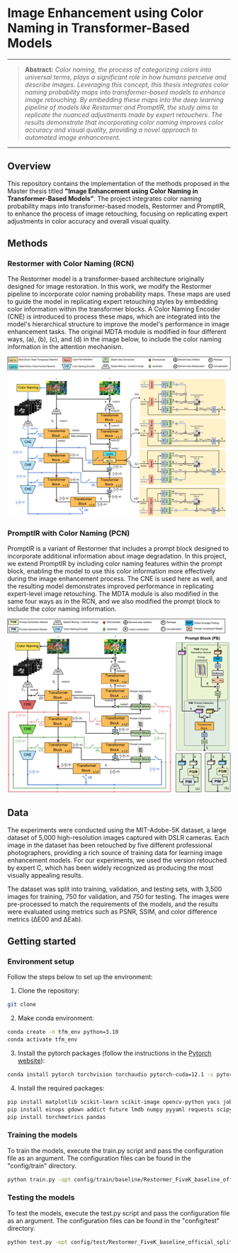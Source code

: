 # Image Enhancement using Color Naming in Transformer-Based Models

<hr />

> **Abstract:** *Color naming, the process of categorizing colors into 
> universal terms, plays a significant role in how humans perceive and 
> describe images. Leveraging this concept, this thesis integrates color 
> naming probability maps into transformer-based models to enhance image 
> retouching. By embedding these maps into the deep learning pipeline of 
> models like Restormer and PromptIR, the study aims to replicate the 
> nuanced adjustments made by expert retouchers. The results demonstrate 
> that incorporating color naming improves color accuracy and visual 
> quality, providing a novel approach to automated image enhancement.* 
<hr />

## Overview

This repository contains the implementation of the methods proposed 
in the Master thesis titled **"Image Enhancement using Color Naming in 
Transformer-Based Models"**. The project integrates color naming 
probability maps into transformer-based models, Restormer and PromptIR,
to enhance the process of image retouching, focusing on replicating 
expert adjustments in color accuracy and overall visual quality.

## Methods 

### Restormer with Color Naming (RCN)

The Restormer model is a transformer-based architecture originally 
designed for image restoration. In this work, we modify the Restormer 
pipeline to incorporate color naming probability maps. These maps are 
used to guide the model in replicating expert retouching styles by 
embedding color information within the transformer blocks. A Color 
Naming Encoder (CNE) is introduced to process these maps, which are 
integrated into the model's hierarchical structure to improve the 
model's performance in image enhancement tasks. The original MDTA module
is modified in four different ways, (a), (b), (c), and (d) in the 
image below, to include the color naming information in the attention
mechanism.

![RCN Model](./images/restormer-cn.png)

### PromptIR with Color Naming (PCN)

PromptIR is a variant of Restormer that includes a prompt block 
designed to incorporate additional information about image degradation.
In this project, we extend PromptIR by including color naming 
features within the prompt block, enabling the model to use this color 
information more effectively during the image enhancement process. 
The CNE is used here as well, and the resulting model demonstrates 
improved performance in replicating expert-level image retouching.
The MDTA module is also modified in the same four ways as in the RCN, 
and we also modified the prompt block to include the color naming
information. 

![PCN Model](./images/promptir-cn.png)

## Data

The experiments were conducted using the MIT-Adobe-5K dataset, 
a large dataset of 5,000 high-resolution images captured with 
DSLR cameras. Each image in the dataset has been retouched by 
five different professional photographers, providing a rich source 
of training data for learning image enhancement models. For our 
experiments, we used the version retouched by expert C, which has 
been widely recognized as producing the most visually appealing results.

The dataset was split into training, validation, and testing sets, 
with 3,500 images for training, 750 for validation, and 750 for 
testing. The images were pre-processed to match the requirements 
of the models, and the results were evaluated using metrics such 
as PSNR, SSIM, and color difference metrics (ΔE00 and ΔEab).

## Getting started

### Environment setup

Follow the steps below to set up the environment: 

1. Clone the repository:

```bash
git clone 
```

2. Make conda environment: 

```bash
conda create -n tfm_env python=3.10
conda activate tfm_env
```

3. Install the pytorch packages (follow the instructions in the [Pytorch website](https://pytorch.org/get-started/locally/)): 

```bash
conda install pytorch torchvision torchaudio pytorch-cuda=12.1 -c pytorch -c nvidia
```

4. Install the required packages: 

```bash
pip install matplotlib scikit-learn scikit-image opencv-python yacs joblib natsort h5py tqdm
pip install einops gdown addict future lmdb numpy pyyaml requests scipy tb-nightly yapf lpips
pip install torchmetrics pandas
```

### Training the models

To train the models, execute the train.py script and pass the configuration file as an argument. The configuration files can be found in the "config/train" directory. 

```bash
python train.py -opt config/train/baseline/Restormer_FiveK_baseline_official_split_2.yml
```

### Testing the models

To test the models, execute the test.py script and pass the configuration file as an argument. The configuration files can be found in the "config/test" directory. 

```bash
python test.py -opt config/test/Restormer_FiveK_baseline_official_split_2.yml
```








